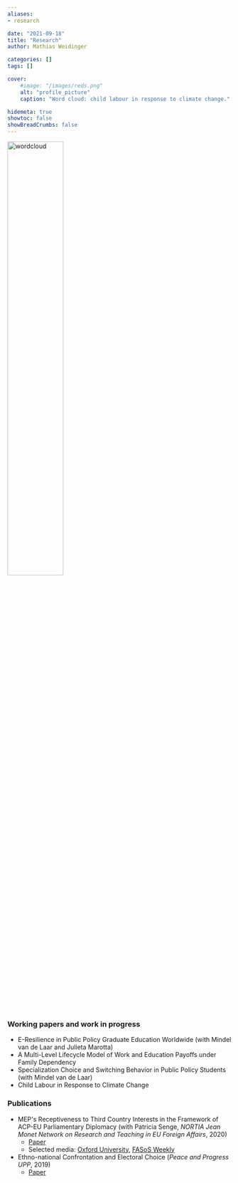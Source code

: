 ```yaml
---
aliases:
- research

date: "2021-09-18"
title: "Research"
author: Mathias Weidinger

categories: []
tags: []

cover:
    #image: "/images/reds.png"
    alt: "profile_picture"
    caption: "Word cloud: child labour in response to climate change."

hidemeta: true
showtoc: false
showBreadCrumbs: false
---
```


<img src="/reds.png" alt="wordcloud" width=50%/>
<br />

### Working papers and work in progress

- E-Resilience in Public Policy Graduate Education Worldwide (with Mindel van de Laar and Julieta Marotta)
- A Multi-Level Lifecycle Model of Work and Education Payoffs under Family Dependency
- Specialization Choice and Switching Behavior in Public Policy Students (with Mindel van de Laar)
- Child Labour in Response to Climate Change

### Publications

- MEP's Receptiveness to Third Country Interests in the Framework of ACP-EU Parliamentary Diplomacy (with Patricia Senge, *NORTIA Jean Monet Network on Research and Teaching in EU Foreign Affairs*, 2020)
  - [Paper](https://drive.google.com/file/d/1sWLpTjllPDt1YPAvcR_tMusTqBR2JSM8/preview)
  - Selected media: [Oxford University](https://www.politics.ox.ac.uk/news/dpir-student-wins-nortias-student-essay-competition-with-co-authored-paper.html), [FASoS Weekly](https://fasos.maastrichtuniversity.nl/weekly/fasos-alumni-win-nortia-student-essay-competition/) 
- Ethno-national Confrontation and Electoral Choice (*Peace and Progress UPP*, 2019)
  - [Paper](https://postgraduate.ias.unu.edu/upp/wp-content/uploads/2019/07/UPP-1-Weidinger.pdf)
